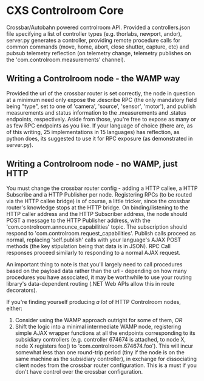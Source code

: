 # CXS Controlroom Core

Crossbar/Autobahn powered controlroom API. Provided a controllers.json file specifying a list of controller types (e.g. thorlabs, newport, andor), server.py generates a controller, providing remote procedure calls for common commands (move, home, abort, close shutter, capture, etc) and pubsub telemetry reflection (on telemetry change, telemetry publishes on the 'com.controlroom.measurements' channel).

## Writing a Controlroom node - the WAMP way

Provided the url of the crossbar router is set correctly, the node in question at a minimum need only expose the .describe RPC (the only mandatory field being "type", set to one of 'camera', 'source', 'sensor', 'motor'), and publish measurements and status information to the .measurements and .status endpoints, respectively. Aside from those, you're free to expose as many or as few RPC endpoints as you like. If your language of choice (there are, as of this writing, 25 implementations in 15 languages) has reflection, as python does, its suggested to use it for RPC exposure (as demonstrated in server.py).

## Writing a Controlroom node - no WAMP, just HTTP

You must change the crossbar router config - adding a HTTP callee, a HTTP Subscribe and a HTTP Publisher per node. Registering RPCs (to be routed via the HTTP callee bridge) is of course, a little tricker, since the crossbar router's knowledge stops at the HTTP bridge. On binding/listening to the HTTP caller address and the HTTP Subscriber address, the node should POST a message to the HTTP Publisher address, with the 'com.controlroom.announce_capabilities' topic. The subscription should respond to 'com.controlroom.request_capabilities'. Publish calls proceed as normal, replacing 'self.publish' calls with your language's AJAX POST methods (the key stipulation being that data is in JSON). RPC Call responses proceed similarly to responding to a normal AJAX request.

An important thing to note is that you'll largely need to call procedures based on the payload data rather than the url - depending on how many procedures you have associated, it may be worthwhile to use your routing library's data-dependent routing (.NET Web APIs allow this in route decorators).

If you're finding yourself producing *a lot* of HTTP Controlroom nodes, either:

1. Consider using the WAMP approach outright for some of them, *OR*
2. Shift the logic into a minimal intermediate WAMP node, registering simple AJAX wrapper functions at all the endpoints corresponding to its subsidiary controllers (e.g. controller 674674 is attached, to node X, node X registers foo() to 'com.controlroom.674674.foo'). This will incur somewhat less than one round-trip period (tiny if the node is on the same machine as the subsidiary controller), in exchange for dissociating client nodes from the crossbar router configuration. This is a must if you don't have control over the crossbar configuration.
